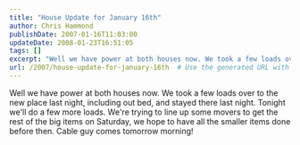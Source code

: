 ```yaml
---
title: "House Update for January 16th"
author: Chris Hammond
publishDate: 2007-01-16T11:03:00
updateDate: 2008-01-23T16:51:05
tags: []
excerpt: "Well we have power at both houses now. We took a few loads over to the new place last night, including out bed, and stayed there last night. Tonight we'll do a few more loads. We're trying to line up some movers to get the rest of the big items on Saturday, we hope to have all the smaller items done before then. Cable guy comes tomorrow..."
url: /2007/house-update-for-january-16th  # Use the generated URL with year
---
```

Well we have power at both houses now. We took a few loads over to the new place last night, including out bed, and stayed there last night. Tonight we'll do a few more loads. We're trying to line up some movers to get the rest of the big items on Saturday, we hope to have all the smaller items done before then. Cable guy comes tomorrow morning!
